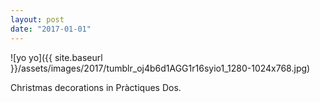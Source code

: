 ```yaml
---
layout: post
date: "2017-01-01"
---
```


![yo yo]({{ site.baseurl }}/assets/images/2017/tumblr_oj4b6d1AGG1r16syio1_1280-1024x768.jpg)

Christmas decorations in Pràctiques Dos.
